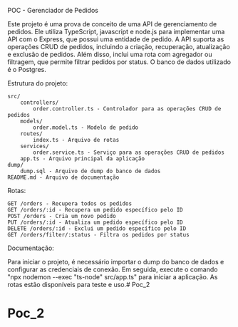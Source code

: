 POC - Gerenciador de Pedidos

Este projeto é uma prova de conceito de uma API de gerenciamento de pedidos. Ele utiliza TypeScript, javascript e node.js para implementar uma API com o Express, que possui uma entidade de pedido. A API suporta as operações CRUD de pedidos, incluindo a criação, recuperação, atualização e exclusão de pedidos. Além disso, inclui uma rota com agregador ou filtragem, que permite filtrar pedidos por status. O banco de dados utilizado é o Postgres.

Estrutura do projeto:

    src/
        controllers/
            order.controller.ts - Controlador para as operações CRUD de pedidos
        models/
            order.model.ts - Modelo de pedido
        routes/
            index.ts - Arquivo de rotas
        services/
            order.service.ts - Serviço para as operações CRUD de pedidos
        app.ts - Arquivo principal da aplicação
    dump/
        dump.sql - Arquivo de dump do banco de dados
    README.md - Arquivo de documentação

Rotas:

    GET /orders - Recupera todos os pedidos
    GET /orders/:id - Recupera um pedido específico pelo ID
    POST /orders - Cria um novo pedido
    PUT /orders/:id - Atualiza um pedido específico pelo ID
    DELETE /orders/:id - Exclui um pedido específico pelo ID
    GET /orders/filter/:status - Filtra os pedidos por status

Documentação:

Para iniciar o projeto, é necessário importar o dump do banco de dados e configurar as credenciais de conexão. Em seguida, execute o comando "npx nodemon --exec "ts-node" src/app.ts" para iniciar a aplicação. As rotas estão disponíveis para teste e uso.# Poc_2
# Poc_2
